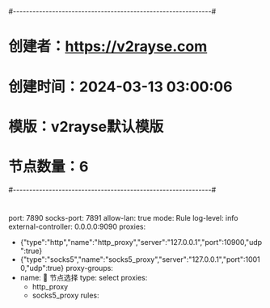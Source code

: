 #
#-------------------------------------------------------------#
#  创建者：https://v2rayse.com
#  创建时间：2024-03-13 03:00:06
#  模版：v2rayse默认模版
#  节点数量：6
#-------------------------------------------------------------#
#
port: 7890
socks-port: 7891
allow-lan: true
mode: Rule
log-level: info
external-controller: 0.0.0.0:9090
proxies:
  - {"type":"http","name":"http_proxy","server":"127.0.0.1","port":10900,"udp":true}
  - {"type":"socks5","name":"socks5_proxy","server":"127.0.0.1","port":10010,"udp":true}
proxy-groups:
  - name: 🚀 节点选择
    type: select
    proxies:
      - http_proxy
      - socks5_proxy
rules:
